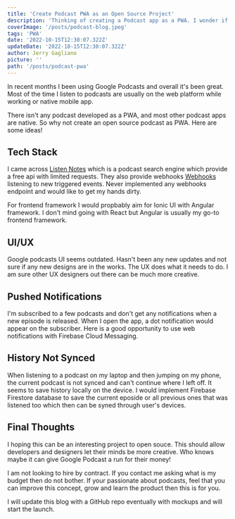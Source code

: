 ```yaml
---
title: 'Create Podcast PWA as an Open Source Project'
description: 'Thinking of creating a Podcast app as a PWA. I wonder if any designers or developers interested?'
coverImage: '/posts/podcast-blog.jpeg'
tags: 'PWA'
date: '2022-10-15T12:30:07.322Z'
updateDate: '2022-10-15T12:30:07.322Z'
author: Jerry Gagliano
picture: ''
path: '/posts/podcast-pwa'
---
```


In recent months I been using Google Podcasts and overall it's been great. Most of the time I listen to podcasts are usually on the web platform while working or native mobile app.

There isn't any podcast developed as a PWA, and most other podcast apps are native. So why not create an open source podcast as PWA. Here are some ideas!

## Tech Stack

I came across [Listen Notes](https://www.listennotes.com/) which is a podcast search engine which provide a free api with limited requests. They also provide webhooks [Webhooks](https://www.listennotes.help/article/49-how-to-use-webhooks-of-podcast-api) listening to new triggered events. Never implemented any webhooks endpoint and would like to get my hands dirty.

For frontend framework I would propbably aim for Ionic UI with Angular framework. I don't mind going with React but Angular is usually my go-to frontend framework.

## UI/UX

Google podcasts UI seems outdated. Hasn't been any new updates and not sure if any new designs are in the works. The UX does what it needs to do. I am sure other UX designers out there can be much more creative.

## Pushed Notifications

I'm subscribed to a few podcasts and don't get any notifications when a new episode is released. When I open the app, a dot notification would appear on the subscriber. Here is a good opportunity to use web notifications with Firebase Cloud Messaging.

## History Not Synced

When listening to a podcast on my laptop and then jumping on my phone, the current podcast is not synced and can't continue where I left off. It seems to save history locally on the device. I would implement Firebase Firestore database to save the current eposide or all previous ones that was listened too which then can be syned through user's devices.

## Final Thoughts

I hoping this can be an interesting project to open souce. This should allow developers and designers let their minds be more creative. Who knows maybe it can give Google Podcast a run for their money!

I am not looking to hire by contract. If you contact me asking what is my budget then do not bother. If your passionate about podcasts, feel that you can improve this concept, grow and learn the product then this is for you. 

I will update this blog with a GitHub repo eventually with mockups and will start the launch.